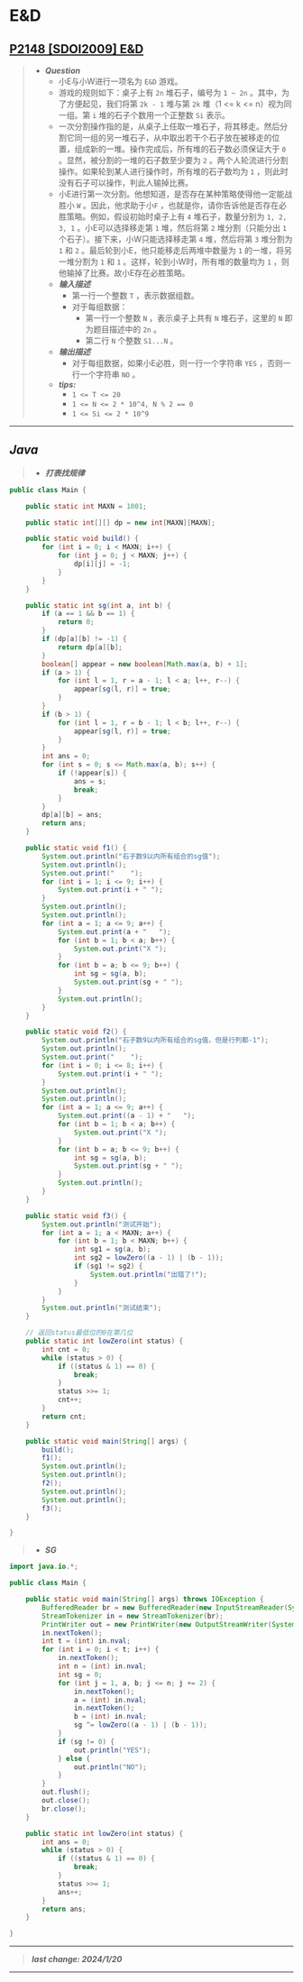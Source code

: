 # E&D

## [P2148 [SDOI2009] E&D](https://www.luogu.com.cn/problem/P2148)

> - ***Question***
>   - 小E与小W进行一项名为 `E&D` 游戏。
>   - 游戏的规则如下：桌子上有 `2n` 堆石子，编号为 `1 ~ 2n` 。其中，为了方便起见，我们将第 `2k - 1` 堆与第 `2k` 堆（1 <= k <= n）视为同一组。第 `i` 堆的石子个数用一个正整数 `Si` 表示。
>   - 一次分割操作指的是，从桌子上任取一堆石子，将其移走。然后分割它同一组的另一堆石子，从中取出若干个石子放在被移走的位置，组成新的一堆。操作完成后，所有堆的石子数必须保证大于 `0` 。显然，被分割的一堆的石子数至少要为 `2` 。两个人轮流进行分割操作。如果轮到某人进行操作时，所有堆的石子数均为 `1` ，则此时没有石子可以操作，判此人输掉比赛。
>   - 小E进行第一次分割。他想知道，是否存在某种策略使得他一定能战胜小 `W` 。因此，他求助于小`F` ，也就是你，请你告诉他是否存在必胜策略。例如，假设初始时桌子上有 `4` 堆石子，数量分别为 `1, 2, 3, 1` 。小E可以选择移走第 `1` 堆，然后将第 `2` 堆分割（只能分出 `1` 个石子）。接下来，小W只能选择移走第 `4` 堆，然后将第 `3` 堆分割为 `1` 和 `2` 。最后轮到小E，他只能移走后两堆中数量为 `1` 的一堆，将另一堆分割为 `1` 和 `1` 。这样，轮到小W时，所有堆的数量均为 `1` ，则他输掉了比赛。故小E存在必胜策略。
>   - ***输入描述***
>     - 第一行一个整数 `T` ，表示数据组数。
>     - 对于每组数据：
>       - 第一行一个整数 `N` ，表示桌子上共有 `N` 堆石子，这里的 `N` 即为题目描述中的 `2n` 。
>       - 第二行 `N` 个整数 `S1...N` 。
>   - ***输出描述***
>     - 对于每组数据，如果小E必胜，则一行一个字符串 `YES` ，否则一行一个字符串 `NO` 。
>   - ***tips:***
>     - `1 <= T <= 20`
>     - `1 <= N <= 2 * 10^4, N % 2 == 0`
>     - `1 <= Si <= 2 * 10^9`

---

## *Java*

> - ***打表找规律***

```java
public class Main {

    public static int MAXN = 1001;

    public static int[][] dp = new int[MAXN][MAXN];

    public static void build() {
        for (int i = 0; i < MAXN; i++) {
            for (int j = 0; j < MAXN; j++) {
                dp[i][j] = -1;
            }
        }
    }

    public static int sg(int a, int b) {
        if (a == 1 && b == 1) {
            return 0;
        }
        if (dp[a][b] != -1) {
            return dp[a][b];
        }
        boolean[] appear = new boolean[Math.max(a, b) + 1];
        if (a > 1) {
            for (int l = 1, r = a - 1; l < a; l++, r--) {
                appear[sg(l, r)] = true;
            }
        }
        if (b > 1) {
            for (int l = 1, r = b - 1; l < b; l++, r--) {
                appear[sg(l, r)] = true;
            }
        }
        int ans = 0;
        for (int s = 0; s <= Math.max(a, b); s++) {
            if (!appear[s]) {
                ans = s;
                break;
            }
        }
        dp[a][b] = ans;
        return ans;
    }

    public static void f1() {
        System.out.println("石子数9以内所有组合的sg值");
        System.out.println();
        System.out.print("    ");
        for (int i = 1; i <= 9; i++) {
            System.out.print(i + " ");
        }
        System.out.println();
        System.out.println();
        for (int a = 1; a <= 9; a++) {
            System.out.print(a + "   ");
            for (int b = 1; b < a; b++) {
                System.out.print("X ");
            }
            for (int b = a; b <= 9; b++) {
                int sg = sg(a, b);
                System.out.print(sg + " ");
            }
            System.out.println();
        }
    }

    public static void f2() {
        System.out.println("石子数9以内所有组合的sg值，但是行列都-1");
        System.out.println();
        System.out.print("    ");
        for (int i = 0; i <= 8; i++) {
            System.out.print(i + " ");
        }
        System.out.println();
        System.out.println();
        for (int a = 1; a <= 9; a++) {
            System.out.print((a - 1) + "   ");
            for (int b = 1; b < a; b++) {
                System.out.print("X ");
            }
            for (int b = a; b <= 9; b++) {
                int sg = sg(a, b);
                System.out.print(sg + " ");
            }
            System.out.println();
        }
    }

    public static void f3() {
        System.out.println("测试开始");
        for (int a = 1; a < MAXN; a++) {
            for (int b = 1; b < MAXN; b++) {
                int sg1 = sg(a, b);
                int sg2 = lowZero((a - 1) | (b - 1));
                if (sg1 != sg2) {
                    System.out.println("出错了!");
                }
            }
        }
        System.out.println("测试结束");
    }

    // 返回status最低位的0在第几位
    public static int lowZero(int status) {
        int cnt = 0;
        while (status > 0) {
            if ((status & 1) == 0) {
                break;
            }
            status >>= 1;
            cnt++;
        }
        return cnt;
    }

    public static void main(String[] args) {
        build();
        f1();
        System.out.println();
        System.out.println();
        f2();
        System.out.println();
        System.out.println();
        f3();
    }

}
```

> - ***SG***

```java
import java.io.*;

public class Main {

    public static void main(String[] args) throws IOException {
        BufferedReader br = new BufferedReader(new InputStreamReader(System.in));
        StreamTokenizer in = new StreamTokenizer(br);
        PrintWriter out = new PrintWriter(new OutputStreamWriter(System.out));
        in.nextToken();
        int t = (int) in.nval;
        for (int i = 0; i < t; i++) {
            in.nextToken();
            int n = (int) in.nval;
            int sg = 0;
            for (int j = 1, a, b; j <= n; j += 2) {
                in.nextToken();
                a = (int) in.nval;
                in.nextToken();
                b = (int) in.nval;
                sg ^= lowZero((a - 1) | (b - 1));
            }
            if (sg != 0) {
                out.println("YES");
            } else {
                out.println("NO");
            }
        }
        out.flush();
        out.close();
        br.close();
    }

    public static int lowZero(int status) {
        int ans = 0;
        while (status > 0) {
            if ((status & 1) == 0) {
                break;
            }
            status >>= 1;
            ans++;
        }
        return ans;
    }

}
```

---

> ***last change: 2024/1/20***

---
